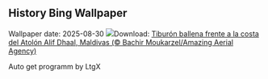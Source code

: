 ## History Bing Wallpaper
Wallpaper date: 2025-08-30
![](https://www.bing.com/th?id=OHR.MaldivesWhaleShark_ES-ES8989429655_UHD.jpg&w=1000)Download: [Tiburón ballena frente a la costa del Atolón Alif Dhaal, Maldivas (© Bachir Moukarzel/Amazing Aerial Agency)](https://www.bing.com/th?id=OHR.MaldivesWhaleShark_ES-ES8989429655_UHD.jpg)

Auto get programm by LtgX
